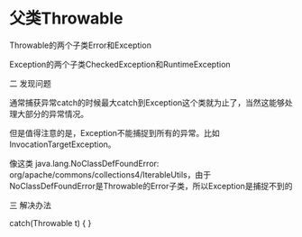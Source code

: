 # 父类Throwable

Throwable的两个子类Error和Exception

Exception的两个子类CheckedException和RuntimeException

二 发现问题

通常捕获异常catch的时候最大catch到Exception这个类就为止了，当然这能够处理大部分的异常情况。

但是值得注意的是，Exception不能捕捉到所有的异常。比如InvocationTargetException。

像这类 java.lang.NoClassDefFoundError: org/apache/commons/collections4/IterableUtils，由于NoClassDefFoundError是Throwable的Error子类，所以Exception是捕捉不到的

三 解决办法

catch(Throwable t) 
{ }

